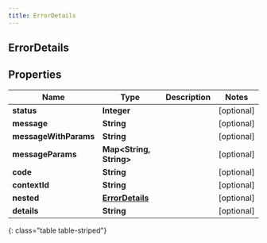 ```yaml
---
title: ErrorDetails
---
```


## ErrorDetails

## Properties

| Name                  | Type                                                     | Description | Notes      |
| --------------------- | -------------------------------------------------------- | ----------- | ---------- |
| **status**            | <!----><!---->**Integer**<!---->                         |             | [optional] |
| **message**           | <!----><!---->**String**<!---->                          |             | [optional] |
| **messageWithParams** | <!----><!---->**String**<!---->                          |             | [optional] |
| **messageParams**     | <!----><!---->**Map&lt;String, String&gt;**<!---->       |             | [optional] |
| **code**              | <!----><!---->**String**<!---->                          |             | [optional] |
| **contextId**         | <!----><!---->**String**<!---->                          |             | [optional] |
| **nested**            | <!----><!---->[**ErrorDetails**](ErrorDetails.md)<!----> |             | [optional] |
| **details**           | <!----><!---->**String**<!---->                          |             | [optional] |

{: class="table table-striped"}
